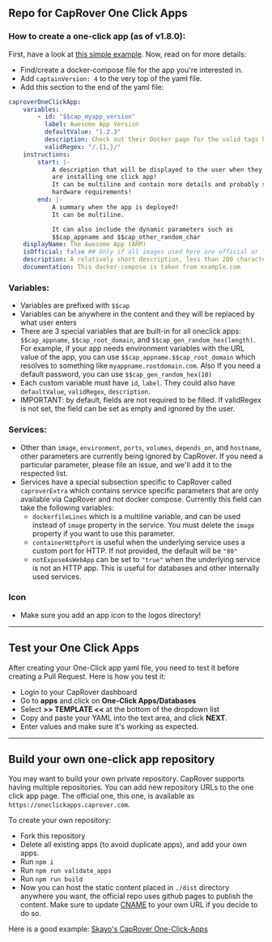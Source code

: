 <!-- @format -->

## Repo for CapRover One Click Apps

### How to create a one-click app (as of v1.8.0):

First, have a look at [this simple example](https://github.com/caprover/one-click-apps/blob/master/public/v4/apps/privatebin.yml). Now, read on for more details:

-   Find/create a docker-compose file for the app you're interested in.
-   Add `captainVersion: 4` to the very top of the yaml file.
-   Add this section to the end of the yaml file:

```yaml
caproverOneClickApp:
    variables:
        - id: "$$cap_myapp_version"
          label: Awesome App Version
          defaultValue: "1.2.3"
          description: Check out their Docker page for the valid tags https://hub.docker.com/r/....../tags
          validRegex: "/.{1,}/"
    instructions:
        start: |-
            A description that will be displayed to the user when they
            are installing one click app!
            It can be multiline and contain more details and probably special
            hardware requirements!
        end: |-
            A summary when the app is deployed!
            It can be multiline.

            It can also include the dynamic parameters such as
            $$cap_appname and $$cap_other_random_char
    displayName: The Awesome App (ARM)
    isOfficial: false ## Only if all images used here are official or from a trusted source.
    description: A relatively short description, less than 200 characters.
    documentation: This docker-compose is taken from example.com
```

### Variables:

-   Variables are prefixed with `$$cap`
-   Variables can be anywhere in the content and they will be replaced by what user enters
-   There are 3 special variables that are built-in for all oneclick apps: `$$cap_appname`, `$$cap_root_domain`, and `$$cap_gen_random_hex(length)`. For example, if your app needs environment variables with the URL value of the app, you can use `$$cap_appname.$$cap_root_domain` which resolves to something like `myappname.rootdomain.com`. Also If you need a default password, you can use `$$cap_gen_random_hex(10)`
-   Each custom variable must have `id`, `label`. They could also have `defaultValue`, `validRegex`, `description`.
-   IMPORTANT: by default, fields are not required to be filled. If validRegex is not set, the field can be set as empty and ignored by the user.

### Services:

-   Other than `image`, `environment`, `ports`, `volumes`, `depends_on`, and `hostname`, other parameters are currently being ignored by CapRover. If you need a particular parameter, please file an issue, and we'll add it to the respected list.
-   Services have a special subsection specific to CapRover called `caproverExtra` which contains service specific parameters that are only available via CapRover and not docker compose. Currently this field can take the following variables:
    -   `dockerfileLines` which is a multiline variable, and can be used instead of `image` property in the service. You must delete the `image` property if you want to use this parameter.
    -   `containerHttpPort` is useful when the underlying service uses a custom port for HTTP. If not provided, the default will be `"80"`
    -   `notExposeAsWebApp` can be set to `"true"` when the underlying service is not an HTTP app. This is useful for databases and other internally used services.

### Icon

-   Make sure you add an app icon to the logos directory!

---

## Test your One Click Apps

After creating your One-Click app yaml file, you need to test it before creating a Pull Request. Here is how you test it:

-   Login to your CapRover dashboard
-   Go to **apps** and click on **One-Click Apps/Databases**
-   Select **>> TEMPLATE <<** at the bottom of the dropdown list
-   Copy and paste your YAML into the text area, and click **NEXT**.
-   Enter values and make sure it's working as expected.

---

## Build your own one-click app repository

You may want to build your own private repository. CapRover supports having multiple repositories. You can add new repository URLs to the one click app page. The official one, this one, is available as `https://oneclickapps.caprover.com`.

To create your own repository:

-   Fork this repository
-   Delete all existing apps (to avoid duplicate apps), and add your own apps.
-   Run `npm i`
-   Run `npm run validate_apps`
-   Run `npm run build`
-   Now you can host the static content placed in `./dist` directory anywhere you want, the official repo uses github pages to publish the content. Make sure to update [CNAME](https://github.com/caprover/one-click-apps/blob/master/public/CNAME) to your own URL if you decide to do so.

Here is a good example: [Skayo's CapRover One-Click-Apps](https://github.com/Skayo/CapRover-One-Click-Apps)
